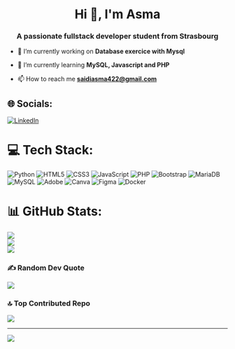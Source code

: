 <h1 align="center">Hi 👋, I'm Asma</h1>
<h3 align="center">A passionate fullstack developer student from Strasbourg</h3>

- 🔭 I’m currently working on **Database exercice with Mysql**

- 🌱 I’m currently learning **MySQL, Javascript and PHP** 

- 📫 How to reach me **saidiasma422@gmail.com**
## 🌐 Socials:
[![LinkedIn](https://img.shields.io/badge/LinkedIn-%230077B5.svg?logo=linkedin&logoColor=white)](https://linkedin.com/in/www.linkedin.com/in/asma-saïdi-698b07297) 

# 💻 Tech Stack:
![Python](https://img.shields.io/badge/python-3670A0?style=for-the-badge&logo=python&logoColor=ffdd54) ![HTML5](https://img.shields.io/badge/html5-%23E34F26.svg?style=for-the-badge&logo=html5&logoColor=white) ![CSS3](https://img.shields.io/badge/css3-%231572B6.svg?style=for-the-badge&logo=css3&logoColor=white) ![JavaScript](https://img.shields.io/badge/javascript-%23323330.svg?style=for-the-badge&logo=javascript&logoColor=%23F7DF1E) ![PHP](https://img.shields.io/badge/php-%23777BB4.svg?style=for-the-badge&logo=php&logoColor=white) ![Bootstrap](https://img.shields.io/badge/bootstrap-%238511FA.svg?style=for-the-badge&logo=bootstrap&logoColor=white) ![MariaDB](https://img.shields.io/badge/MariaDB-003545?style=for-the-badge&logo=mariadb&logoColor=white) ![MySQL](https://img.shields.io/badge/mysql-%2300000f.svg?style=for-the-badge&logo=mysql&logoColor=white) ![Adobe](https://img.shields.io/badge/adobe-%23FF0000.svg?style=for-the-badge&logo=adobe&logoColor=white) ![Canva](https://img.shields.io/badge/Canva-%2300C4CC.svg?style=for-the-badge&logo=Canva&logoColor=white) ![Figma](https://img.shields.io/badge/figma-%23F24E1E.svg?style=for-the-badge&logo=figma&logoColor=white) ![Docker](https://img.shields.io/badge/docker-%230db7ed.svg?style=for-the-badge&logo=docker&logoColor=white)
# 📊 GitHub Stats:
![](https://github-readme-stats.vercel.app/api?username=yah422&theme=dark&hide_border=false&include_all_commits=false&count_private=false)<br/>
![](https://github-readme-streak-stats.herokuapp.com/?user=yah422&theme=dark&hide_border=false)<br/>
![](https://github-readme-stats.vercel.app/api/top-langs/?username=yah422&theme=dark&hide_border=false&include_all_commits=false&count_private=false&layout=compact)

### ✍️ Random Dev Quote
![](https://quotes-github-readme.vercel.app/api?type=horizontal&theme=radical)

### 🔝 Top Contributed Repo
![](https://github-contributor-stats.vercel.app/api?username=yah422&limit=5&theme=dark&combine_all_yearly_contributions=true)

---
[![](https://visitcount.itsvg.in/api?id=yah422&icon=0&color=0)](https://visitcount.itsvg.in)

<!-- Proudly created with GPRM ( https://gprm.itsvg.in ) -->
